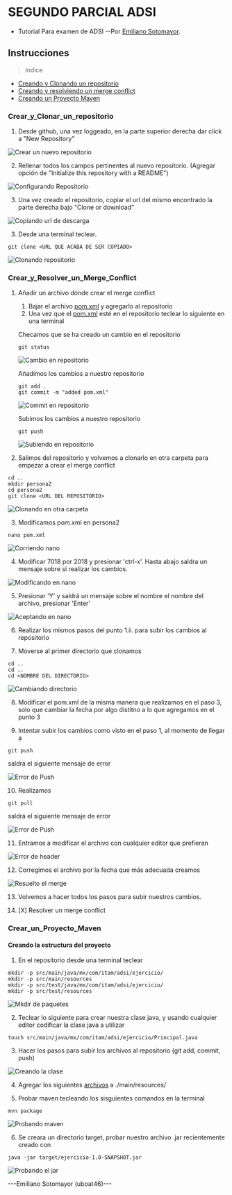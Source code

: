 # SEGUNDO PARCIAL ADSI
* Tutorial Para examen de ADSI
--Por [Emiliano Sotomayor](https://uboat46.com/).

## Instrucciones
> Indice

- [Creando y Clonando un repositorio](#crear_y_clonar_un_repositorio)
- [Creando y resolviendo un merge conflict](#crear_y_resolver_un_merge_conflict)
- [Creando un Proyecto Maven](#crear_un_proyecto_maven)

### Crear_y_Clonar_un_repositorio

1. Desde github, una vez loggeado, en la parte superior derecha dar click a "New Repository"

![Crear un nuevo repositorio](./images/newRepo.png)

2. Rellenar todos los campos pertinentes al nuevo repositorio. (Agregar opción de "Initialize this repository with a README")

![Configurando Repositorio](./images/createRepo.png)

3. Una vez creado el repositorio, copiar el url del mismo encontrado la parte derecha bajo "Clone or download" 

![Copiando url de descarga](./images/copyRepo.png)

3. Desde una terminal teclear.

````
git clone <URL QUE ACABA DE SER COPIADO>
````

![Clonando repositorio](./images/gitClone.png)

### Crear_y_Resolver_un_Merge_Conflict

1. Añadir un archivo dónde crear el merge conflict
    1. Bajar el archivo [pom.xml](./resources/pom.xml) y agregarlo al repositorio
    2. Una vez que el [pom.xml](./resources/pom.xml) esté en el repositorio teclear lo siguiente en una terminal

    Checamos que se ha creado un cambio en el repositorio
    ````
    git status
    ````
    ![Cambio en repositorio](./images/gitStatus.png)

    Añadimos los cambios a nuestro repositorio
    ````
    git add .
    git commit -m "added pom.xml"
    ````
    ![Commit en repositorio](./images/gitCommit.png)

    Subimos los cambios a nuestro repositorio
    ````
    git push
    ````
    ![Subiendo en repositorio](./images/gitPush.png)

2. Salimos del repositorio y volvemos a clonarlo en otra carpeta para empezar a crear el merge conflict

````
cd ..
mkdir persona2
cd persona2
git clone <URL DEL REPOSITORIO>
````
![Clonando en otra carpeta](./images/gitReClone.png)

3. Modificamos pom.xml en persona2

````
nano pom.xml
````
![Corriendo nano](./images/nano.png)

4. Modificar 7018 por 2018 y presionar 'ctrl-x'. Hasta abajo saldra un mensaje sobre si realizar los cambios.

![Modificando en nano](./images/nanoMod.png)

5. Presionar 'Y' y saldrá un mensaje sobre el nombre el nombre del archivo, presionar 'Enter'

![Aceptando en nano](./images/nanoEnter.png)

6. Realizar los mismos pasos del punto 1.ii. para subir los cambios al repositorio

7. Moverse al primer directorio que clonamos

````
cd ..
cd ..
cd <NOMBRE DEL DIRECTORIO>
````

![Cambiando directorio](./images/cdcd.png)

8. Modificar el pom.xml de la misma manera que realizamos en el paso 3, solo que cambiar la fecha por algo distitno a lo que agregamos en el punto 3

9. Intentar subir los cambios como visto en el paso 1, al momento de llegar a
````
git push
````
saldrá el siguiente mensaje de error

![Error de Push](./images/gitError.png)

10. Realizamos

````
git pull
````
saldrá el siguiente mensaje de error

![Error de Push](./images/gitPullE.png)

11. Entramos a modificar el archivo con cualquier editor que prefieran

![Error de header](./images/headerError.png)

12. Corregimos el archivo por la fecha que más adecuada creamos

![Resuelto el merge](./images/mergeResolve.png)

13. Volvemos a hacer todos los pasos para subir nuestros cambios.

14. [X] Resolver un merge conflict 


### Crear_un_Proyecto_Maven

#### Creando la estructura del proyecto

1. En el repositorio desde una terminal teclear

````
mkdir -p src/main/java/mx/com/itam/adsi/ejercicio/
mkdir -p src/main/resources
mkdir -p src/test/java/mx/com/itam/adsi/ejercicio/
mkdir -p src/test/resources
````

![Mkdir de paquetes](./images/mkdir.png)

2. Teclear lo siguiente para crear nuestra clase java, y usando cualquier editor codificar la clase java a utilizar

````
touch src/main/java/mx/com/itam/adsi/ejercicio/Principal.java
````
3. Hacer los pasos para subir los archivos al repositorio (git add, commit, push)

![Creando la clase](./images/touch.png)

4. Agregar los siguientes [archivos](./resources/resources/) a ./main/resources/

5. Probar maven tecleando los sisguientes comandos en la terminal

````
mvn package
````
![Probando maven](./images/mvnPackage.png)

6. Se creara un directorio target, probar nuestro archivo .jar recientemente creado con

````
java -jar target/ejercicio-1.0-SNAPSHOT.jar
````

![Probando el jar](./images/javaJar.png)



 ---Emiliano Sotomayor (uboat46)--- 


